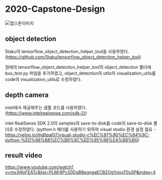 # 2020-Capstone-Design

![캡스톤이미지](https://user-images.githubusercontent.com/44723287/84027141-7bdfb300-a9c9-11ea-978e-0625cd3c90bd.JPG)



## object detection
5taku의 tensorflow_object_detection_helper_tool을 사용하였다.
(https://github.com/5taku/tensorflow_object_detection_helper_tool)

원래의 tensorflow_object_detection_helper_tool의 object_detection 폴더에 
bus_test.py 파일을 추가하였고, object_detection의 utils의 visualization_utils를 code의
visualization_utils로 수정하였다.

## depth camera

intel에서 제공해주는 샘플 코드를 사용하였다.
(https://www.intelrealsense.com/sdk-2/)

intel RealSense SDK 2.0의 samples의 save-to-disk를 code의 save-to-disk 폴더로 수정하였다.
(python.h 헤더를 사용하기 위하여 visual studio 환경 설정 필요 - 
https://velog.io/@dltpal07/visual-studio-c%EC%97%90%EC%84%9C-python-%ED%98%B8%EC%B6%9C%ED%95%98%EA%B8%B0)

## result video

https://www.youtube.com/watch?v=ms3j9oFEATc&list=PLMr9Py20DqB8egngaECB2Og1njsoT0u5P&index=4
